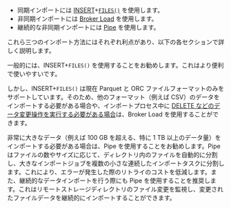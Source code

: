 
- 同期インポートには [INSERT](../../sql-reference/sql-statements/data-manipulation/INSERT.md)+[`FILES()`](../../sql-reference/sql-functions/table-functions/files.md) を使用します。
- 非同期インポートには [Broker Load](../../sql-reference/sql-statements/data-manipulation/BROKER_LOAD.md) を使用します。
- 継続的な非同期インポートには [Pipe](../../sql-reference/sql-statements/data-manipulation/CREATE_PIPE.md) を使用します。

これら三つのインポート方法にはそれぞれ利点があり、以下の各セクションで詳しく説明します。

一般的には、INSERT+`FILES()` を使用することをお勧めします。これはより便利で使いやすいです。

しかし、INSERT+`FILES()` は現在 Parquet と ORC ファイルフォーマットのみをサポートしています。そのため、他のフォーマット（例えば CSV）のデータをインポートする必要がある場合や、インポートプロセス中に [DELETE などのデータ変更操作を実行する必要がある場合](../../loading/Load_to_Primary_Key_tables.md)は、Broker Load を使用することができます。

非常に大きなデータ（例えば 100 GB を超える、特に 1 TB 以上のデータ量）をインポートする必要がある場合は、Pipe を使用することをお勧めします。Pipe はファイルの数やサイズに応じて、ディレクトリ内のファイルを自動的に分割し、大きなインポートジョブを複数の小さな連続したインポートタスクに分割します。これにより、エラーが発生した際のリトライのコストを低減します。また、継続的なデータインポートを行う際にも Pipe を使用することを推奨します。これはリモートストレージディレクトリのファイル変更を監視し、変更されたファイルデータを継続的にインポートすることができます。
